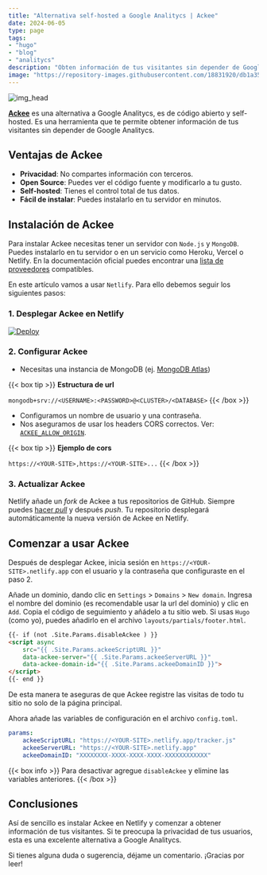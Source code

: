 ```yaml
---
title: "Alternativa self-hosted a Google Analitycs | Ackee"
date: 2024-06-05
type: page
tags: 
- "hugo"
- "blog"
- "analitycs"
description: "Obten información de tus visitantes sin depender de Google Analitycs"
image: "https://repository-images.githubusercontent.com/18831920/db1a3580-c5f8-11e9-9405-d570093475aa"
---
```


![img_head](https://images.unsplash.com/photo-1599658880436-c61792e70672?crop=entropy&cs=tinysrgb&fit=max&fm=jpg&ixid=MnwxMTc3M3wwfDF8c2VhcmNofDF8fGdvb2dsZSUyMGFuYWx5dGljc3xlbnwwfHx8fDE2ODIzMDM0NTA&ixlib=rb-4.0.3&q=80&w=2000)
 
[**Ackee**](https://ackee.electerious.com/) es una alternativa a Google Analitycs, es de código abierto y self-hosted. Es una herramienta que te permite obtener información de tus visitantes sin depender de Google Analitycs. 

## Ventajas de Ackee

- **Privacidad**: No compartes información con terceros.
- **Open Source**: Puedes ver el código fuente y modificarlo a tu gusto.
- **Self-hosted**: Tienes el control total de tus datos.
- **Fácil de instalar**: Puedes instalarlo en tu servidor en minutos.

## Instalación de Ackee

Para instalar Ackee necesitas tener un servidor con `Node.js` y `MongoDB`. Puedes instalarlo en tu servidor o en un servicio como Heroku, Vercel o Netlify. En la documentación oficial puedes encontrar una [lista de proveedores](https://docs.ackee.electerious.com/#/docs/Get%20started) compatibles.

En este artículo vamos a usar `Netlify`. Para ello debemos seguir los siguientes pasos:

 ### 1. Desplegar Ackee en Netlify

[![Deploy](https://www.netlify.com/img/deploy/button.svg)](https://app.netlify.com/start/deploy?repository=https://github.com/electerious/Ackee)

### 2. Configurar Ackee

- Necesitas una instancia de MongoDB (ej. [MongoDB Atlas](https://www.mongodb.com/cloud/atlas))

{{< box tip >}}
**Estructura de url**

`mongodb+srv://<USERNAME>:<PASSWORD>@<CLUSTER>/<DATABASE>`
{{< /box >}}

- Configuramos un nombre de usuario y una contraseña.
- Nos aseguramos de usar los headers CORS correctos. Ver: [`ACKEE_ALLOW_ORIGIN`](https://github.com/electerious/Ackee/blob/master/docs/CORS%20headers.md#platforms-as-a-service-configuration).

{{< box tip >}}
**Ejemplo de cors**

`https://<YOUR-SITE>,https://<YOUR-SITE>...`
{{< /box >}}

### 3. Actualizar Ackee

Netlify añade un *fork* de Ackee a tus repositorios de GitHub. Siempre puedes [hacer *pull*](https://docs.github.com/en/free-pro-team@latest/github/collaborating-with-issues-and-pull-requests/syncing-a-fork) y después *push*. Tu repositorio desplegará automáticamente la nueva versión de Ackee en Netlify.

## Comenzar a usar Ackee

Después de desplegar Ackee, inicia sesión en `https://<YOUR-SITE>.netlify.app` con el usuario y la contraseña que configuraste en el paso 2.

Añade un dominio, dando clic en `Settings` > `Domains` > `New domain`. Ingresa el nombre del dominio (es recomendable usar la url del dominio) y clic en `Add`. Copia el código de seguimiento y añádelo a tu sitio web. Si usas `Hugo` (como yo), puedes añadirlo en el archivo `layouts/partials/footer.html`. 

```html
{{- if (not .Site.Params.disableAckee ) }}
<script async 
    src="{{ .Site.Params.ackeeScriptURL }}"
    data-ackee-server="{{ .Site.Params.ackeeServerURL }}" 
    data-ackee-domain-id="{{ .Site.Params.ackeeDomainID }}"> 
</script>
{{- end }}
```
De esta manera te aseguras de que Ackee registre las visitas de todo tu sitio no solo de la página principal.

Ahora añade las variables de configuración en el archivo `config.toml`.

```yaml
params:
	ackeeScriptURL: "https://<YOUR-SITE>.netlify.app/tracker.js"
	ackeeServerURL: "https://<YOUR-SITE>.netlify.app"
	ackeeDomainID: "XXXXXXXX-XXXX-XXXX-XXXX-XXXXXXXXXXXX"
```

{{< box info >}}
Para desactivar agregue `disableAckee` y elimine las variables anteriores.
{{< /box >}}

## Conclusiones

Así de sencillo es instalar Ackee en Netlify y comenzar a obtener información de tus visitantes. Si te preocupa la privacidad de tus usuarios, esta es una excelente alternativa a Google Analitycs. 

Si tienes alguna duda o sugerencia, déjame un comentario. ¡Gracias por leer!